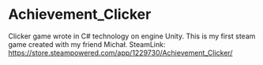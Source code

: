 # Achievement_Clicker
Clicker game wrote in C# technology on engine Unity.
This is my first steam game created with my friend Michał.
SteamLink: https://store.steampowered.com/app/1229730/Achievement_Clicker/
